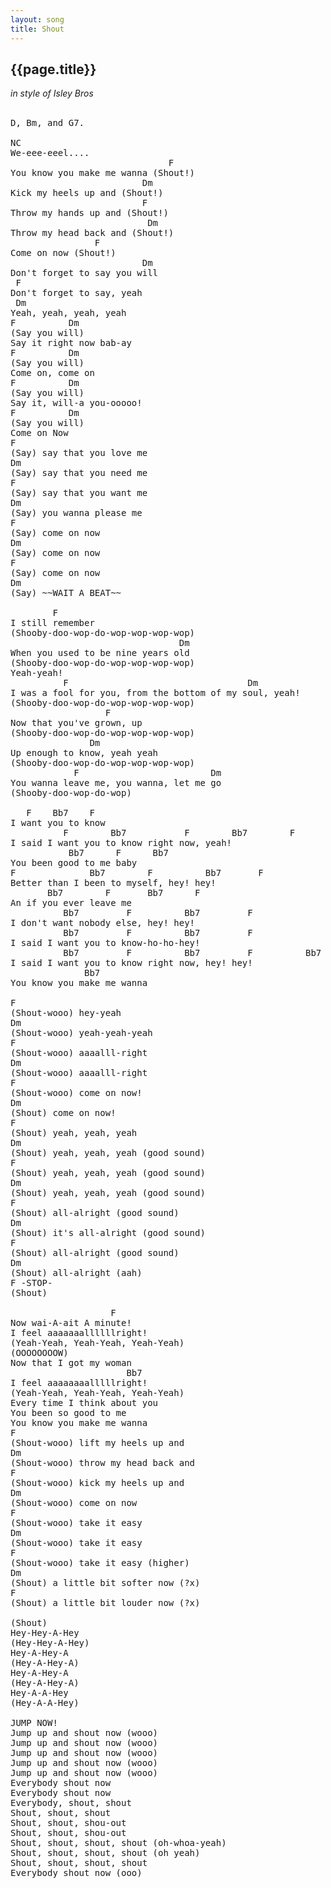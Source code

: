 ```yaml
---
layout: song
title: Shout
---
```

## {{page.title}}
*in style of Isley Bros*
<br><br>
<pre>
D, Bm, and G7.

NC
We-eee-eeel....
                              F
You know you make me wanna (Shout!)
                         Dm
Kick my heels up and (Shout!)
                         F
Throw my hands up and (Shout!)
                          Dm
Throw my head back and (Shout!)
                F
Come on now (Shout!)
                         Dm
Don't forget to say you will
 F
Don't forget to say, yeah
 Dm
Yeah, yeah, yeah, yeah
F          Dm
(Say you will)
Say it right now bab-ay
F          Dm
(Say you will)
Come on, come on
F          Dm
(Say you will)
Say it, will-a you-ooooo!
F          Dm
(Say you will)
Come on Now
F
(Say) say that you love me
Dm
(Say) say that you need me
F
(Say) say that you want me
Dm
(Say) you wanna please me
F
(Say) come on now 
Dm
(Say) come on now 
F
(Say) come on now 
Dm
(Say) ~~WAIT A BEAT~~

        F                    
I still remember
(Shooby-doo-wop-do-wop-wop-wop-wop)
                                Dm
When you used to be nine years old
(Shooby-doo-wop-do-wop-wop-wop-wop)
Yeah-yeah!
          F                                  Dm
I was a fool for you, from the bottom of my soul, yeah!
(Shooby-doo-wop-do-wop-wop-wop-wop)
                  F
Now that you've grown, up
(Shooby-doo-wop-do-wop-wop-wop-wop)
               Dm
Up enough to know, yeah yeah
(Shooby-doo-wop-do-wop-wop-wop-wop)
            F                         Dm
You wanna leave me, you wanna, let me go
(Shooby-doo-wop-do-wop)

   F    Bb7    F
I want you to know
          F        Bb7           F        Bb7        F
I said I want you to know right now, yeah!
           Bb7      F      Bb7
You been good to me baby
F              Bb7        F          Bb7       F
Better than I been to myself, hey! hey!
       Bb7        F       Bb7      F
An if you ever leave me
          Bb7         F          Bb7         F
I don't want nobody else, hey! hey!
          Bb7         F          Bb7         F
I said I want you to know-ho-ho-hey!
          Bb7         F          Bb7         F          Bb7
I said I want you to know right now, hey! hey!
              Bb7
You know you make me wanna
 
F
(Shout-wooo) hey-yeah
Dm
(Shout-wooo) yeah-yeah-yeah
F
(Shout-wooo) aaaalll-right
Dm
(Shout-wooo) aaaalll-right
F
(Shout-wooo) come on now!
Dm
(Shout) come on now!
F
(Shout) yeah, yeah, yeah
Dm
(Shout) yeah, yeah, yeah (good sound)
F
(Shout) yeah, yeah, yeah (good sound)
Dm
(Shout) yeah, yeah, yeah (good sound)
F
(Shout) all-alright (good sound)
Dm
(Shout) it's all-alright (good sound)
F
(Shout) all-alright (good sound)
Dm
(Shout) all-alright (aah)
F -STOP-
(Shout)

                   F
Now wai-A-ait A minute!
I feel aaaaaaallllllright!
(Yeah-Yeah, Yeah-Yeah, Yeah-Yeah)
(OOOOOOOOW)
Now that I got my woman
                      Bb7
I feel aaaaaaaalllllright!
(Yeah-Yeah, Yeah-Yeah, Yeah-Yeah)
Every time I think about you
You been so good to me
You know you make me wanna
F
(Shout-wooo) lift my heels up and
Dm
(Shout-wooo) throw my head back and
F
(Shout-wooo) kick my heels up and
Dm
(Shout-wooo) come on now
F
(Shout-wooo) take it easy
Dm
(Shout-wooo) take it easy
F
(Shout-wooo) take it easy (higher)
Dm
(Shout) a little bit softer now (?x)
F
(Shout) a little bit louder now (?x)
 
(Shout)
Hey-Hey-A-Hey
(Hey-Hey-A-Hey)
Hey-A-Hey-A
(Hey-A-Hey-A)
Hey-A-Hey-A
(Hey-A-Hey-A)
Hey-A-A-Hey
(Hey-A-A-Hey)
 
JUMP NOW!
Jump up and shout now (wooo)
Jump up and shout now (wooo)
Jump up and shout now (wooo)
Jump up and shout now (wooo)
Jump up and shout now (wooo)
Everybody shout now
Everybody shout now
Everybody, shout, shout
Shout, shout, shout
Shout, shout, shou-out
Shout, shout, shou-out
Shout, shout, shout, shout (oh-whoa-yeah)
Shout, shout, shout, shout (oh yeah)
Shout, shout, shout, shout
Everybody shout now (ooo)
</pre>